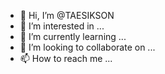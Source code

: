 - 👋 Hi, I’m @TAESIKSON
- 👀 I’m interested in ...
- 🌱 I’m currently learning ...
- 💞️ I’m looking to collaborate on ...
- 📫 How to reach me ...

<!---
TAESIKSON/TAESIKSON is a ✨ special ✨ repository because its `README.md` (this file) appears on your GitHub profile.
You can click the Preview link to take a look at your changes.
--->
